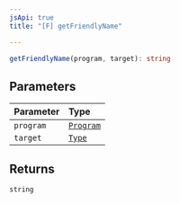 ```yaml
---
jsApi: true
title: "[F] getFriendlyName"

---
```

```ts
getFriendlyName(program, target): string
```

## Parameters

| Parameter | Type |
| :------ | :------ |
| `program` | [`Program`](Interface.Program.md) |
| `target` | [`Type`](Type.Type.md) |

## Returns

`string`

